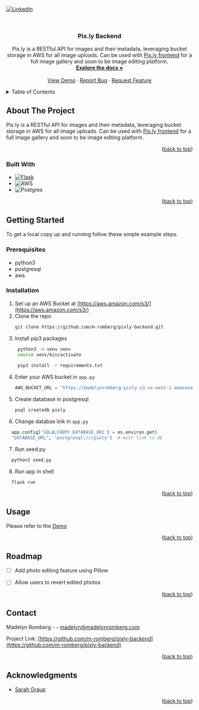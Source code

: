 <!-- Improved compatibility of back to top link: See: https://github.com/othneildrew/Best-README-Template/pull/73 -->
<a name="readme-top"></a>
<!--
*** Thanks for checking out the Best-README-Template. If you have a suggestion
*** that would make this better, please fork the repo and create a pull request
*** or simply open an issue with the tag "enhancement".
*** Don't forget to give the project a star!
*** Thanks again! Now go create something AMAZING! :D
-->



<!-- PROJECT SHIELDS -->
<!--
*** I'm using markdown "reference style" links for readability.
*** Reference links are enclosed in brackets [ ] instead of parentheses ( ).
*** See the bottom of this document for the declaration of the reference variables
*** for contributors-url, forks-url, etc. This is an optional, concise syntax you may use.
*** https://www.markdownguide.org/basic-syntax/#reference-style-links
-->
[![LinkedIn][linkedin-shield]][linkedin-url]



<!-- PROJECT LOGO -->
<br />
<div align="center">
  <a href="https://github.com/m-romberg/pixly-backend">
  </a>

<h3 align="center">Pix.ly Backend</h3>
  <p align="center">
     Pix.ly is a RESTful API for images and their metadata, leveraging bucket storage in AWS for all image uploads. Can be used with 
     <a href="https://github.com/m-romberg/pixly-frontend">Pix.ly frontend</a> for a full image gallery and soon to be image editing platform.
    <br />
    <a href="https://github.com/m-romberg/pixly-backend"><strong>Explore the docs »</strong></a>
    <br />
    <br />
    <a href="https://madelynromberg-pixly.surge.sh/">View Demo</a>
    ·
    <a href="https://github.com/m-romberg/pixly-backend/issues">Report Bug</a>
    ·
    <a href="https://github.com/m-romberg/pixly-backend/issues">Request Feature</a>
  </p>
</div>



<!-- TABLE OF CONTENTS -->
<details>
  <summary>Table of Contents</summary>
  <ol>
    <li>
      <a href="#about-the-project">About The Project</a>
      <ul>
        <li><a href="#built-with">Built With</a></li>
      </ul>
    </li>
    <li>
      <a href="#getting-started">Getting Started</a>
      <ul>
        <li><a href="#prerequisites">Prerequisites</a></li>
        <li><a href="#installation">Installation</a></li>
      </ul>
    </li>
    <li><a href="#usage">Usage</a></li>
    <li><a href="#roadmap">Roadmap</a></li>
    <li><a href="#contributing">Contributing</a></li>
    <li><a href="#license">License</a></li>
    <li><a href="#contact">Contact</a></li>
    <li><a href="#acknowledgments">Acknowledgments</a></li>
  </ol>
</details>



<!-- ABOUT THE PROJECT -->
## About The Project
Pix.ly is a RESTful API for images and their metadata, leveraging bucket storage in AWS for all image uploads. Can be used with 
     <a href="https://github.com/m-romberg/pixly-frontend">Pix.ly frontend</a> for a full image gallery and soon to be image editing platform.
<p align="right">(<a href="#readme-top">back to top</a>)</p>



### Built With

* [![Flask][Flask]][Flask-url]
* ![AWS](https://img.shields.io/badge/AWS-%23FF9900.svg?style=for-the-badge&logo=amazon-aws&logoColor=white)
* ![Postgres](https://img.shields.io/badge/postgres-%23316192.svg?style=for-the-badge&logo=postgresql&logoColor=white)

<p align="right">(<a href="#readme-top">back to top</a>)</p>



<!-- GETTING STARTED -->
## Getting Started
To get a local copy up and running follow these simple example steps.

### Prerequisites
* python3
* postgresql
* aws

### Installation

1. Set up an AWS Bucket at [https://aws.amazon.com/s3/](https://aws.amazon.com/s3/)
2. Clone the repo
   ```sh
   git clone https://github.com/m-romberg/pixly-backend.git
   ```
3. Install pip3 packages
   ```sh
    python3 -m venv venv
    source venv/bin/activate
  
    pip3 install -r requirements.txt
    ```
4. Enter your AWS bucket in `app.py`
   ```python
   AWS_BUCKET_URL = "https://madelynromberg-pixly.s3.us-west-1.amazonaws.com"
   ```
5. Create database in postgresql
   ```sh
   psql createdb pixly
   ```
6. Change databse link in `app.py`
  ```python
    app.config['SQLALCHEMY_DATABASE_URI'] = os.environ.get(
    "DATABASE_URL", 'postgresql:///pixly')  # must link to db
  ```
7. Run seed.py
  ```sh
    python3 seed.py
  ```

8. Run app in shell
  ```
    flask run
  ```

<p align="right">(<a href="#readme-top">back to top</a>)</p>



<!-- USAGE EXAMPLES -->
## Usage

Please refer to the [Demo](https://madelynromberg-pixly.surge.sh)

<p align="right">(<a href="#readme-top">back to top</a>)</p>

<!-- ROADMAP -->
## Roadmap

- [ ] Add photo editing feature using Pillow
- [ ] Allow users to revert edited photos


<p align="right">(<a href="#readme-top">back to top</a>)</p>

<!-- CONTACT -->
## Contact

Madelyn Romberg - - madelyn@madelynromberg.com

Project Link: [https://github.com/m-romberg/pixly-backend](https://github.com/m-romberg/pixly-backend)

<p align="right">(<a href="#readme-top">back to top</a>)</p>



<!-- ACKNOWLEDGMENTS -->
## Acknowledgments

* [Sarah Graup](https://github.com/sarahgraup)

<p align="right">(<a href="#readme-top">back to top</a>)</p>



<!-- MARKDOWN LINKS & IMAGES -->
<!-- https://www.markdownguide.org/basic-syntax/#reference-style-links -->
[contributors-shield]: https://img.shields.io/github/contributors/github_username/repo_name.svg?style=for-the-badge
[contributors-url]: https://github.com/m-romberg/pixly-backend/graphs/contributors
[forks-shield]: https://img.shields.io/github/forks/github_username/repo_name.svg?style=for-the-badge
[forks-url]: https://github.com/m-romberg/pixly-backend/repo_name/network/members
[stars-shield]: https://img.shields.io/github/stars/github_username/repo_name.svg?style=for-the-badge
[stars-url]: https://github.com/m-romberg/pixly-backend/stargazers
[issues-shield]: https://img.shields.io/github/issues/github_username/repo_name.svg?style=for-the-badge
[issues-url]: https://github.com/m-romberg/pixly-backend/issues
[license-shield]: https://img.shields.io/github/license/github_username/repo_name.svg?style=for-the-badge
[license-url]: https://github.com/m-romberg/pixly-backend/blob/master/LICENSE.txt
[linkedin-shield]: https://img.shields.io/badge/-LinkedIn-black.svg?style=for-the-badge&logo=linkedin&colorB=555
[linkedin-url]: https://linkedin.com/in/madelyn-romberg
[Next.js]: https://img.shields.io/badge/next.js-000000?style=for-the-badge&logo=nextdotjs&logoColor=white
[Next-url]: https://nextjs.org/
[Flask]: https://img.shields.io/badge/flask-%23000.svg?style=for-the-badge&logo=flask&logoColor=white
[Flask-url]: [[https://reactjs.org/](https://flask.palletsprojects.com/en/2.3.x/)](https://flask.palletsprojects.com/en/2.3.x/)
[Vue.js]: https://img.shields.io/badge/Vue.js-35495E?style=for-the-badge&logo=vuedotjs&logoColor=4FC08D
[Vue-url]: https://vuejs.org/
[Angular.io]: https://img.shields.io/badge/Angular-DD0031?style=for-the-badge&logo=angular&logoColor=white
[Angular-url]: https://angular.io/
[Svelte.dev]: https://img.shields.io/badge/Svelte-4A4A55?style=for-the-badge&logo=svelte&logoColor=FF3E00
[Svelte-url]: https://svelte.dev/
[Laravel.com]: https://img.shields.io/badge/Laravel-FF2D20?style=for-the-badge&logo=laravel&logoColor=white
[Laravel-url]: https://laravel.com
[Bootstrap.com]: https://img.shields.io/badge/Bootstrap-563D7C?style=for-the-badge&logo=bootstrap&logoColor=white
[Bootstrap-url]: https://getbootstrap.com
[JQuery.com]: https://img.shields.io/badge/jQuery-0769AD?style=for-the-badge&logo=jquery&logoColor=white
[JQuery-url]: https://jquery.com 
